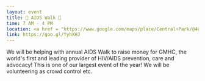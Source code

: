 ```yaml
---
layout: event
title: 👟 AIDS Walk 👟
time: 7 AM - 4 PM
location: <a href = "https://www.google.com/maps/place/Central+Park/@40.7828647,-73.9675438,17z/data=!3m1!4b1!4m5!3m4!1s0x89c2589a018531e3:0xb9df1f7387a94119!8m2!3d40.7828647!4d-73.9653551">Central Park</a>, Manhattan
link: https://goo.gl/YyhXHJ
---
```

We will be helping with annual AIDS Walk to raise money for GMHC, the world's first and leading provider of HIV/AIDS prevention, care and advocacy! This is one of our largest event of the year! We will be volunteering as crowd control etc.

